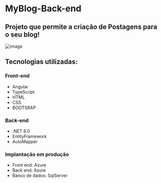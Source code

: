 # MyBlog-Back-end

## Projeto que permite a criação de Postagens para o seu blog!

![image](https://user-images.githubusercontent.com/61772924/205320126-a1a4c057-816d-4fc3-9a8d-fe0d02ca167e.png)

## Tecnologias utilizadas:

### Front-end
- Angular 
- TypeScript
- HTML 
- CSS 
- BOOTSRAP

### Back-end
- .NET 6.0 
- EntityFramework 
- AutoMapper

### Implantação em produção
- Front end: Azure
- Back end: Azure
- Banco de dados: SqlServer


